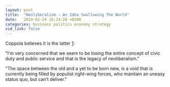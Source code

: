 ```yaml
---
layout: post
title:  "Neoliberalism – An Idea Swallowing The World"
date:   2019-02-24 16:24:28 +0100
categories: business politics economy strategy
vid_link: false
---
```


Coppola believes it is the latter [1]:

"I’m very concerned that we seem to be losing the entire concept of civic duty and public service and that is the legacy of neoliberalism."

"The space between the old and a yet to be born new, is a void that is currently being filled by populist right-wing forces, who maintain an uneasy status quo, but can’t deliver."

[1]: //renegadeinc.com/neoliberalism-idea-swallowing-world/

